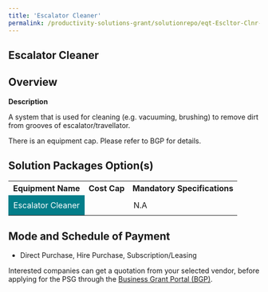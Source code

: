 ```yaml
---
title: 'Escalator Cleaner'
permalink: /productivity-solutions-grant/solutionrepo/eqt-Escltor-Clnr-Envronmntl-Srvcs
---
```


## Escalator Cleaner

## Overview

**Description**

A system that is used for cleaning (e.g. vacuuming, brushing) to remove dirt from grooves of escalator/travellator.

There is an equipment cap. Please refer to BGP for details.

## Solution Packages Option(s)

<table>
<tr>
<th><b>Equipment Name</b></th>
<th><b>Cost Cap</b></th>
<th><b>Mandatory Specifications</b></th>
</tr>
<tr>
<td style='padding: 10px; background-color: #037E8A; color: #FFFFFF;'>Escalator Cleaner</td>
<td style='padding: 10px;'></td>
<td style='padding: 10px;'>N.A</td>
</tr>
</table>

## Mode and Schedule of Payment

 - Direct Purchase, Hire Purchase, Subscription/Leasing

Interested companies can get a quotation from your selected vendor, before applying for the PSG through the <a href='https://www.businessgrants.gov.sg/' target='_blank' rel='noopener'>Business Grant Portal (BGP)</a>.

<script src="/jquery/resize-tables.js"></script>
